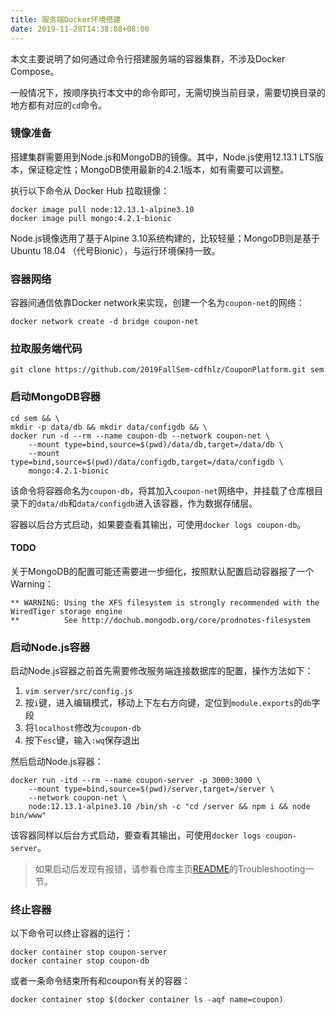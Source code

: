 ```yaml
---
title: 服务端Docker环境搭建
date: 2019-11-28T14:38:08+08:00
---
```


本文主要说明了如何通过命令行搭建服务端的容器集群，不涉及Docker Compose。<!--more-->

一般情况下，按顺序执行本文中的命令即可，无需切换当前目录，需要切换目录的地方都有对应的`cd`命令。

### 镜像准备

搭建集群需要用到Node.js和MongoDB的镜像。其中，Node.js使用12.13.1 LTS版本，保证稳定性；MongoDB使用最新的4.2.1版本，如有需要可以调整。

执行以下命令从 Docker Hub 拉取镜像：

```shell
docker image pull node:12.13.1-alpine3.10
docker image pull mongo:4.2.1-bionic
```

Node.js镜像选用了基于Alpine 3.10系统构建的，比较轻量；MongoDB则是基于Ubuntu 18.04 （代号Bionic），与运行环境保持一致。

### 容器网络

容器间通信依靠Docker network来实现，创建一个名为`coupon-net`的网络：

```shell
docker network create -d bridge coupon-net
```

### 拉取服务端代码

```shell
git clone https://github.com/2019FallSem-cdfhlz/CouponPlatform.git sem
```

### 启动MongoDB容器

```shell
cd sem && \
mkdir -p data/db && mkdir data/configdb && \
docker run -d --rm --name coupon-db --network coupon-net \
	--mount type=bind,source=$(pwd)/data/db,target=/data/db \
	--mount type=bind,source=$(pwd)/data/configdb,target=/data/configdb \
	mongo:4.2.1-bionic
```

该命令将容器命名为`coupon-db`，将其加入`coupon-net`网络中，并挂载了仓库根目录下的`data/db`和`data/configdb`进入该容器，作为数据存储层。

容器以后台方式启动，如果要查看其输出，可使用`docker logs coupon-db`。

#### TODO

关于MongoDB的配置可能还需要进一步细化，按照默认配置启动容器报了一个Warning：

```shell
** WARNING: Using the XFS filesystem is strongly recommended with the WiredTiger storage engine
**          See http://dochub.mongodb.org/core/prodnotes-filesystem
```

### 启动Node.js容器

启动Node.js容器之前首先需要修改服务端连接数据库的配置，操作方法如下：

1. `vim server/src/config.js`
2. 按`i`键，进入编辑模式，移动上下左右方向键，定位到`module.exports`的`db`字段
3. 将`localhost`修改为`coupon-db`
4. 按下`esc`键，输入`:wq`保存退出

然后启动Node.js容器：

```shell
docker run -itd --rm --name coupon-server -p 3000:3000 \
	--mount type=bind,source=$(pwd)/server,target=/server \
	--network coupon-net \
	node:12.13.1-alpine3.10 /bin/sh -c "cd /server && npm i && node bin/www"
```

该容器同样以后台方式启动，要查看其输出，可使用`docker logs coupon-server`。

> 如果启动后发现有报错，请参看仓库主页[README](https://github.com/2019FallSem-cdfhlz/CouponPlatform/blob/master/README.md)的Troubleshooting一节。

### 终止容器

以下命令可以终止容器的运行：

```shell
docker container stop coupon-server
docker container stop coupon-db
```

或者一条命令结束所有和coupon有关的容器：

```shell
docker container stop $(docker container ls -aqf name=coupon)
```

